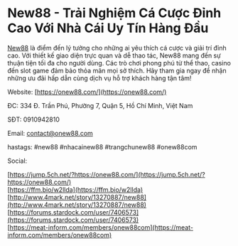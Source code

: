# New88 - Trải Nghiệm Cá Cược Đỉnh Cao Với Nhà Cái Uy Tín Hàng Đầu

[New88](https://onew88.com/) là điểm đến lý tưởng cho những ai yêu thích cá cược và giải trí đỉnh cao. Với thiết kế giao diện trực quan và dễ thao tác, New88 mang đến sự thuận tiện tối đa cho người dùng. Các trò chơi phong phú từ thể thao, casino đến slot game đảm bảo thỏa mãn mọi sở thích. Hãy tham gia ngay để nhận những ưu đãi hấp dẫn cùng dịch vụ hỗ trợ khách hàng tận tâm!  

Website: [https://onew88.com/](https://onew88.com/)  

ĐC: 334 Đ. Trần Phú, Phường 7, Quận 5, Hồ Chí Minh, Việt Nam  

SĐT: 0910942810  

Email: contact@onew88.com  

hastags: #new88 #nhacainew88 #trangchunew88 #onew88com  

  

Social:  

  

[https://jump.5ch.net/?https://onew88.com/](https://jump.5ch.net/?https://onew88.com/)  
[https://ffm.bio/w2llda](https://ffm.bio/w2llda)  
[http://www.4mark.net/story/13270887/new88](http://www.4mark.net/story/13270887/new88)  
[https://forums.stardock.com/user/7406573](https://forums.stardock.com/user/7406573)  
[https://meat-inform.com/members/onew88com](https://meat-inform.com/members/onew88com)